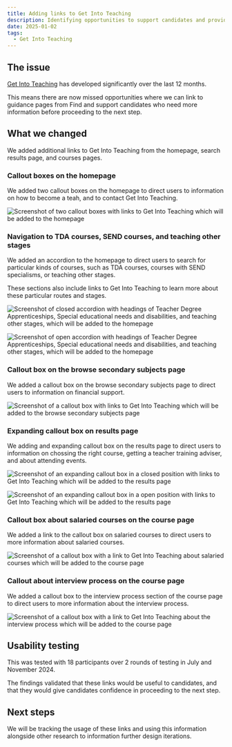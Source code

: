 ```yaml
---
title: Adding links to Get Into Teaching
description: Identifying opportunities to support candidates and provide them with further information
date: 2025-01-02
tags:
  - Get Into Teaching
---
```


## The issue

[Get Into Teaching](https://getintoteaching.education.gov.uk/) has developed significantly over the last 12 months.

This means there are now missed opportunities where we can link to guidance pages from Find and support candidates who need more information before proceeding to the next step.

## What we changed

We added additional links to Get Into Teaching from the homepage, search results page, and courses pages.

### Callout boxes on the homepage

We added two callout boxes on the homepage to direct users to information on how to become a teah, and to contact Get Into Teaching.

![Screenshot of two callout boxes with links to Get Into Teaching which will be added to the homepage](find-git-link-home-jan-2025.png)

### Navigation to TDA courses, SEND courses, and teaching other stages

We added an accordion to the homepage to direct users to search for particular kinds of courses, such as TDA courses, courses with SEND specialisms, or teaching other stages.

These sections also include links to Get Into Teaching to learn more about these particular routes and stages.

![Screenshot of closed accordion with headings of Teacher Degree Apprenticeships, Special educational needs and disabilities, and teaching other stages, which will be added to the homepage](find-git-link-accordion-closed-jan-2025.png)

![Screenshot of open accordion with headings of Teacher Degree Apprenticeships, Special educational needs and disabilities, and teaching other stages, which will be added to the homepage](find-git-link-accordion-open-jan-2025.png)

### Callout box on the browse secondary subjects page

We added a callout box on the browse secondary subjects page to direct users to information on financial support.

![Screenshot of a callout box with links to Get Into Teaching which will be added to the browse secondary subjects page](find-git-link-secondary-jan-2025.png)

### Expanding callout box on results page

We adding and expanding callout box on the results page to direct users to information on chossing the right course, getting a teacher training adviser, and about attending events.

![Screenshot of an expanding callout box in a closed position with links to Get Into Teaching which will be added to the results page](find-git-link-results-callout-closed-jan-2025.png)

![Screenshot of an expanding callout box in a open position with links to Get Into Teaching which will be added to the results page](find-git-link-results-callout-open-jan-2025.png)

### Callout box about salaried courses on the course page

We added a link to the callout box on salaried courses to direct users to more information about salaried courses.

![Screenshot of a callout box with a link to Get Into Teaching about salaried courses which will be added to the course page](find-git-link-course-salaried-jan-2025.png)

### Callout about interview process on the course page

We added a callout box to the interview process section of the course page to direct users to more information about the interview process.

![Screenshot of a callout box with a link to Get Into Teaching about the interview process which will be added to the course page](find-git-link-course-interview-jan-2025.png)

## Usability testing

This was tested with 18 participants over 2 rounds of testing in July and November 2024.

The findings validated that these links would be useful to candidates, and that they would give candidates confidence in proceeding to the next step.

## Next steps

We will be tracking the usage of these links and using this information alongside other research to information further design iterations.
